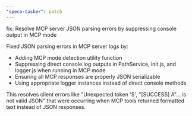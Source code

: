 ```yaml
---
"speco-tasker": patch
---
```


fix: Resolve MCP server JSON parsing errors by suppressing console output in MCP mode

Fixed JSON parsing errors in MCP server logs by:
- Adding MCP mode detection utility function
- Suppressing direct console.log outputs in PathService, init.js, and logger.js when running in MCP mode
- Ensuring all MCP responses are properly JSON serializable
- Using appropriate logger instances instead of direct console methods

This resolves client errors like "Unexpected token 'S', "[SUCCESS] A"... is not valid JSON" that were occurring when MCP tools returned formatted text instead of JSON responses.
